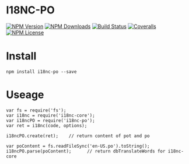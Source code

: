 I18NC-PO
==================


[![NPM Version][npm-image]][npm-url]
[![NPM Downloads][downloads-image]][npm-url]
[![Build Status][travis-image]][travis-url]
[![Coveralls][coveralls-image]][coveralls-url]
[![NPM License][license-image]][npm-url]

# Install
```
npm install i18nc-po --save
```

# Useage

```
var fs = require('fs');
var i18nc = require('i18nc-core');
var i18ncPO = require('i18nc-po');
var ret = i18nc(code, options);

i18ncPO.create(ret);    // return content of pot and po

var poContent = fs.readFileSync('en-US.po').toString();
i18ncPO.parse(poContent);      // return dbTranslateWords for i18nc-core
```



[npm-image]: http://img.shields.io/npm/v/i18nc-po.svg
[downloads-image]: http://img.shields.io/npm/dm/i18nc-po.svg
[npm-url]: https://www.npmjs.org/package/i18nc-po
[travis-image]: http://img.shields.io/travis/Bacra/node-i18nc-po/master.svg?label=linux
[travis-url]: https://travis-ci.org/Bacra/node-i18nc-po
[coveralls-image]: https://img.shields.io/coveralls/Bacra/node-i18nc-po.svg
[coveralls-url]: https://coveralls.io/github/Bacra/node-i18nc-po
[license-image]: http://img.shields.io/npm/l/i18nc-po.svg
